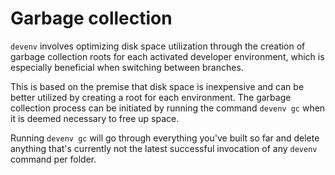 # Garbage collection

`devenv` involves optimizing disk space utilization through the creation of garbage collection roots for each activated developer environment, which is especially beneficial when switching between branches. 

This is based on the premise that disk space is inexpensive and can be better utilized by creating a root for each environment. The garbage collection process can be initiated by running the command `devenv gc` when it is deemed necessary to free up space.

Running ``devenv gc`` will go through everything you've built so far
and delete anything that's currently not the latest successful invocation
of any ``devenv`` command per folder.
